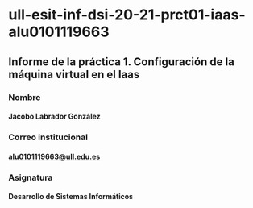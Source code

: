 # ull-esit-inf-dsi-20-21-prct01-iaas-alu0101119663
## Informe de la práctica 1. Configuración de la máquina virtual en el Iaas

### Nombre
#### Jacobo Labrador González
### Correo institucional
#### alu0101119663@ull.edu.es
### Asignatura
#### Desarrollo de Sistemas Informáticos


